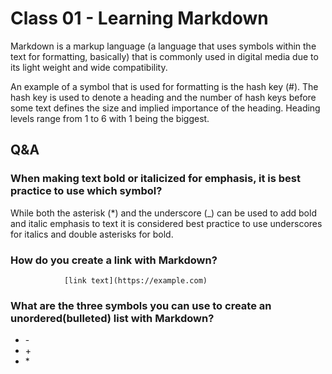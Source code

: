 # Class 01 - Learning Markdown

Markdown is a markup language (a language that uses symbols within the text for formatting, basically) that is commonly used in digital media due to its light weight and wide compatibility.

An example of a symbol that is used for formatting is the hash key (#). The hash key is used to denote a heading and the number of hash keys before some text defines the size and implied importance of the heading. Heading levels range from 1 to 6 with 1 being the biggest.

## Q&A

### When making text bold or italicized for emphasis, it is best practice to use which symbol?

While both the asterisk (\*) and the underscore (\_) can be used to add bold and italic emphasis to text it is considered best practice to use underscores for italics and double asterisks for bold.

### How do you create a link with Markdown?

                [link text](https://example.com)

### What are the three symbols you can use to create an unordered(bulleted) list with Markdown?

- \-
- \+
- \*

